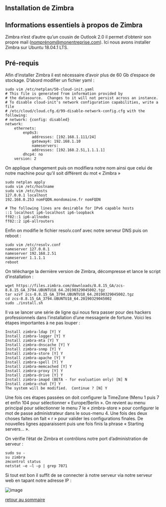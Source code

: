 ## Installation de Zimbra

## Informations essentiels à propos de Zimbra

Zimbra n’est d’autre qu’un cousin de Outlook 2.0 il permet d’obtenir son propre mail (nomprénom@monentreprise.com). Ici nous avons installer Zimbra sur Ubuntu 18.04.1 LTS.

## Pré-requis

Afin d’installer Zimbra il est nécessaire d’avoir plus de 60 Gb d’espace de stockage. D’abord modifier un fichier yaml :

    sudo vim /etc/netplan/50-cloud-init.yaml
    # This file is generated from information provided by
    # the datasource.  Changes to it will not persist across an instance.
    # To disable cloud-init's network configuration capabilities, write a file
    # /etc/cloud/cloud.cfg.d/99-disable-network-config.cfg with the following:
    # network: {config: disabled}
    network:
        ethernets:
            enp0s3:
                addresses: [192.168.1.111/24]
                gateway4: 192.168.1.10
                nameservers:
                addresses: [192.168.2.51,1.1.1.1]
            dhcp4: no
        version: 2

On applique changement puis on modifiera notre nom ainsi que celui de notre machine pour qu’il soit différent du mot « Zimbra »

    sudo netplan apply
    sudo vim /etc/hostname
    sudo vim /etc/hosts
    127.0.0.1 localhost
    192.168.0.253 nomFQDN.mondomaine.fr nomFQDN
 
    # The following lines are desirable for IPv6 capable hosts
    ::1 localhost ip6-localhost ip6-loopback
    ff02::1 ip6-allnodes
    ff02::2 ip6-allrouters

Enfin on modifie le fichier resolv.conf avec notre serveur DNS puis on reboot :

    sudo vim /etc/resolv.conf
    nameserver 127.0.0.1
    nameserver 192.168.2.51
    nameserver 1.1.1.1
    reboot



On télécharge la dernière version de Zimbra, décompresse et lance le script d’installation :

    wget https://files.zimbra.com/downloads/8.8.15_GA/zcs-8.8.15_GA_3794.UBUNTU18_64.20190329045002.tgz
    tar xzvf zcs-8.8.15_GA_3794.UBUNTU18_64.20190329045002.tgz
    cd zcs-8.8.15_GA_3794.UBUNTU18_64.20190329045002 
    sudo ./install.sh

Il va se lancer une série de ligne qui nous fera passer pour des hackers professionnels dans l’installation d’une messagerie de fortune.
Voici les étapes importantes à ne pas louper :

    Install zimbra-ldap [Y] Y
    Install zimbra-logger [Y] Y
    Install zimbra-mta [Y] Y
    Install zimbra-dnscache [Y] Y
    Install zimbra-snmp [Y] Y
    Install zimbra-store [Y] Y
    Install zimbra-apache [Y] Y
    Install zimbra-spell [Y] Y
    Install zimbra-memcached [Y] Y
    Install zimbra-proxy [Y] Y
    Install zimbra-drive [Y] Y
    Install zimbra-imapd (BETA - for evaluation only) [N] N
    Install zimbra-chat [Y] Y
    The system will be modified.  Continue ? [N] Y

Une fois ces étapes passées on doit configurer la TimeZone (Menu 1 puis 7 et enfin  104 pour sélectionner « Europe/Berlin ». On revient au menu principal pour sélectionner le menu 7 le « zimbra-store » pour configurer le mot de passe administrateur dans le sous-menu 4. Une fois des deux choses faites on fait « r » pour valider les configurations finales. De nouvelles lignes apparaissent puis une fois finis la phrase « Starting servers... ». 


On vérifie l’état de Zimbra et contrôlons notre port d’administration de serveur :

    sudo su -
    su zimbra
    zmcontrol status
    netstat –e –l –p | grep 7071
    
Si tout est bon il suffit de se connecter à notre serveur via notre serveur web en tapant notre adresse IP :

![image](https://user-images.githubusercontent.com/59647512/112831592-7789a100-9094-11eb-9063-d5908529dee9.png)


[retour au sommaire](https://yassineoby.github.io/PortFolio-Yassine-OUBOUYA/home.html)

